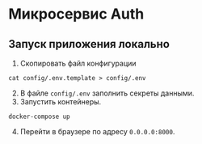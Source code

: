 # Микросервис Auth

## Запуск приложения локально
1. Скопировать файл конфигурации
```shell
cat config/.env.template > config/.env
````
2. В файле `config/.env` заполнить секреты данными.
3. Запустить контейнеры.
```shell
docker-compose up
```
4. Перейти в браузере по адресу `0.0.0.0:8000`.

